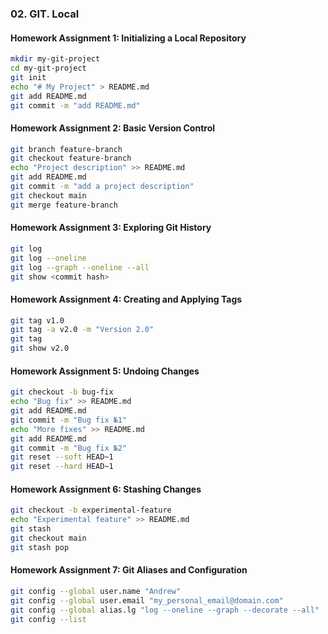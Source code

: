 ### 02. GIT. Local
#### Homework Assignment 1: Initializing a Local Repository
```bash
mkdir my-git-project
cd my-git-project
git init
echo "# My Project" > README.md
git add README.md
git commit -m "add README.md"
```
#### Homework Assignment 2: Basic Version Control
```bash
git branch feature-branch
git checkout feature-branch
echo "Project description" >> README.md
git add README.md
git commit -m "add a project description"
git checkout main
git merge feature-branch
```
#### Homework Assignment 3: Exploring Git History
```bash
git log
git log --oneline
git log --graph --oneline --all
git show <commit hash>
```
#### Homework Assignment 4: Creating and Applying Tags
```bash
git tag v1.0
git tag -a v2.0 -m "Version 2.0"
git tag
git show v2.0
```
#### Homework Assignment 5: Undoing Changes
```bash
git checkout -b bug-fix
echo "Bug fix" >> README.md
git add README.md
git commit -m "Bug fix №1"
echo "More fixes" >> README.md
git add README.md
git commit -m "Bug fix №2"
git reset --soft HEAD~1
git reset --hard HEAD~1
```
#### Homework Assignment 6: Stashing Changes
```bash
git checkout -b experimental-feature
echo "Experimental feature" >> README.md
git stash
git checkout main
git stash pop
```
#### Homework Assignment 7: Git Aliases and Configuration
```bash
git config --global user.name "Andrew"
git config --global user.email "my_personal_email@domain.com"
git config --global alias.lg "log --oneline --graph --decorate --all"
git config --list
```
